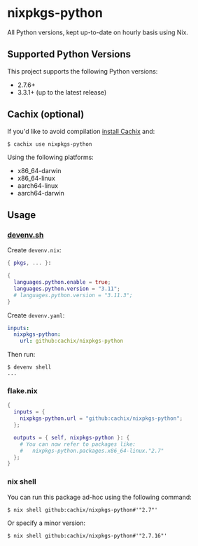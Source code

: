 # nixpkgs-python

All Python versions, kept up-to-date on hourly basis using Nix.

## Supported Python Versions

This project supports the following Python versions:

- 2.7.6+
- 3.3.1+ (up to the latest release)

## Cachix (optional)

If you'd like to avoid compilation [install Cachix](https://docs.cachix.org/installation) and:

    $ cachix use nixpkgs-python

Using the following platforms:

- x86_64-darwin
- x86_64-linux
- aarch64-linux
- aarch64-darwin

## Usage

### [devenv.sh](https://devenv.sh)

Create `devenv.nix`:

```nix
{ pkgs, ... }:

{
  languages.python.enable = true;
  languages.python.version = "3.11";
  # languages.python.version = "3.11.3";
}
```

Create `devenv.yaml`:

```yaml
inputs:
  nixpkgs-python:
    url: github:cachix/nixpkgs-python
```

Then run:

    $ devenv shell
    ...

### flake.nix

```nix
{
  inputs = {
    nixpkgs-python.url = "github:cachix/nixpkgs-python";
  };

  outputs = { self, nixpkgs-python }: {
    # You can now refer to packages like:
    #   nixpkgs-python.packages.x86_64-linux."2.7"
  };
}
```

### nix shell

You can run this package ad-hoc using the following command:

    $ nix shell github:cachix/nixpkgs-python#'"2.7"'

Or specify a minor version:

    $ nix shell github:cachix/nixpkgs-python#'"2.7.16"'
